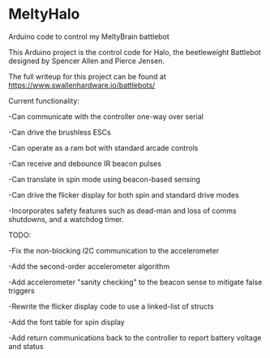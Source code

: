 # MeltyHalo
Arduino code to control my MeltyBrain battlebot

This Arduino project is the control code for Halo, the beetleweight Battlebot designed by Spencer Allen and Pierce Jensen.

The full writeup for this project can be found at https://www.swallenhardware.io/battlebots/


Current functionality:

-Can communicate with the controller one-way over serial

-Can drive the brushless ESCs

-Can operate as a ram bot with standard arcade controls

-Can receive and debounce IR beacon pulses

-Can translate in spin mode using beacon-based sensing

-Can drive the flicker display for both spin and standard drive modes

-Incorporates safety features such as dead-man and loss of comms shutdowns, and a watchdog timer.


TODO:

-Fix the non-blocking I2C communication to the accelerometer

-Add the second-order accelerometer algorithm

-Add accelerometer "sanity checking" to the beacon sense to mitigate false triggers

-Rewrite the flicker display code to use a linked-list of structs

-Add the font table for spin display

-Add return communications back to the controller to report battery voltage and status
